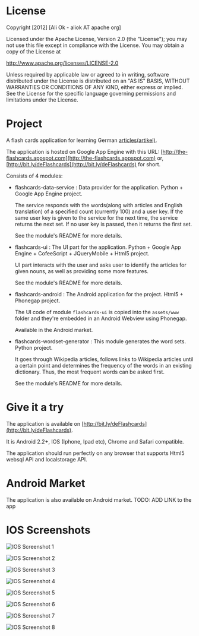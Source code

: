 License
===========

Copyright [2012] [Ali Ok - aliok AT apache org]

Licensed under the Apache License, Version 2.0 (the "License");
you may not use this file except in compliance with the License.
You may obtain a copy of the License at

   http://www.apache.org/licenses/LICENSE-2.0

Unless required by applicable law or agreed to in writing, software
distributed under the License is distributed on an "AS IS" BASIS,
WITHOUT WARRANTIES OR CONDITIONS OF ANY KIND, either express or implied.
See the License for the specific language governing permissions and
limitations under the License.

Project
============
A flash cards application for learning German [articles(artikel)](http://en.wikipedia.org/wiki/Article_(grammar) ).

The application is hosted on Google App Engine with this URL: [http://the-flashcards.appspot.com](http://the-flashcards.appspot.com) or, [http://bit.ly/deFlashcards](http://bit.ly/deFlashcards) for short.

Consists of 4 modules:

* flashcards-data-service : Data provider for the application. Python + Google App Engine project. 
	
	The service responds with the words(along with articles and English translation) of a specified count (currently 100) and a user key.
	If the same user key is given to the service for the next time, the service returns the next set. If no user key is passed, then it returns the first set.
	
	See the module's README for more details.
	
* flashcards-ui : The UI part for the application. Python + Google App Engine + CofeeScript + JQueryMobile + Html5 project.
	
	UI part interacts with the user and asks user to identify the articles for given nouns, as well as providing some more features.
	
	See the module's README for more details.
	
* flashcards-android : The Android application for the project. Html5 + Phonegap project. 
	
	The UI code of module `flashcards-ui` is copied into the `assets/www` folder and they're embedded in an Android Webview using Phonegap.
	
	Available in the Android market.
	
* flashcards-wordset-generator : This module generates the word sets. Python project.

	It goes through Wikipedia articles, follows links to Wikipedia articles until a certain point and determines the frequency of the words in an existing dictionary. 
	Thus, the most frequent words can be asked first.
	
	See the module's README for more details.
	
Give it a try
=================

The application is available on [http://bit.ly/deFlashcards](http://bit.ly/deFlashcards).

It is Android 2.2+, IOS (Iphone, Ipad etc), Chrome and Safari compatible.

The application should run perfectly on any browser that supports Html5 websql API and localstorage API.

Android Market
=================

The application is also available on Android market.
TODO: ADD LINK to the app


IOS Screenshots
==================

![IOS Screenshot 1](https://sites.google.com/a/aliok.com.tr/upload/uploads/ios-01.png?attredirects=0)

![IOS Screenshot 2](https://sites.google.com/a/aliok.com.tr/upload/uploads/ios-02.png?attredirects=0)

![IOS Screenshot 3](https://sites.google.com/a/aliok.com.tr/upload/uploads/ios-03.png?attredirects=0)

![IOS Screenshot 4](https://sites.google.com/a/aliok.com.tr/upload/uploads/ios-04.png?attredirects=0)

![IOS Screenshot 5](https://sites.google.com/a/aliok.com.tr/upload/uploads/ios-05.png?attredirects=0)

![IOS Screenshot 6](https://sites.google.com/a/aliok.com.tr/upload/uploads/ios-06.png?attredirects=0)

![IOS Screenshot 7](https://sites.google.com/a/aliok.com.tr/upload/uploads/ios-07.png?attredirects=0)

![IOS Screenshot 8](https://sites.google.com/a/aliok.com.tr/upload/uploads/ios-08.png?attredirects=0)